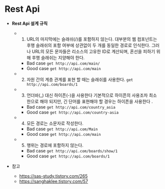 # Rest Api 

- **Rest Api 설계 규칙**
	- 1. URL의 마지막에는 슬래쉬(/)를 포함하지 않는다.
		대부분의 웹 컴포넌트는 후행 슬래쉬의 포함 여부에 상관없이  두 개를 동일한 경로로 인식한다.
		그러나 URL의 모든 문자들은 리소스의 고유한 ID로 계산되며, 혼선을 피하기 위해 후행 슬래쉬는 지양해야 한다.
		- Bad case
			``` get http://api.com/main/ ```
		- Good case
			``` get http://api.com/main ```
		
	- 2. 자원 간의 계층 관계를 표현 할 때는 슬래쉬를 사용한다.
		``` get http://api.com/boards/1 ```
		
	- 3. 언더바(_) 대신 하이픈(-)을 사용한다
		기본적으로 하이픈의 사용조차 최소한으로 해야 되지만, 긴 단어를 표현해야 할 경우는 하이픈을 사용한다 . 
		- Bad case
			``` get http://api.com/country_asia ```
		- Good case
			``` get http://api.com/country-asia ```
	
	- 4. 모든 경로는  소문자로 작성한다.
		- Bad case
			``` get http://api.com/Main ```
		- Good case
			``` get http://api.com/main ```
		
	- 5. 행위는 경로에 포함하지 않는다.
		- Bad case
			``` get http://api.com/boards/show/1 ```
		- Good case
			``` get http://api.com/boards/1 ```
			
			
	
- 참고
	- https://sas-study.tistory.com/265
	- https://sanghaklee.tistory.com/57